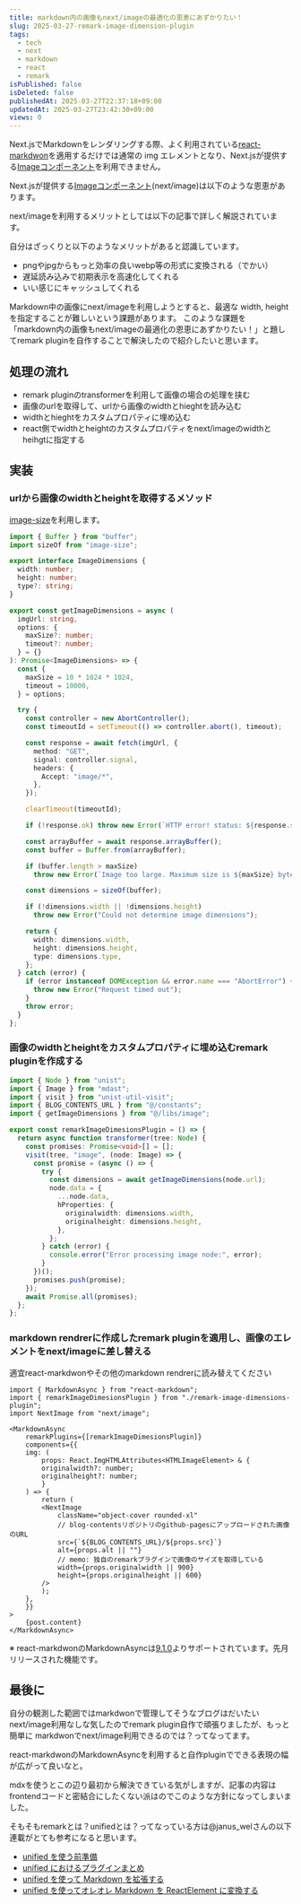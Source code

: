 ```yaml
---
title: markdown内の画像もnext/imageの最適化の恩恵にあずかりたい！
slug: 2025-03-27-remark-image-dimension-plugin
tags:
  - tech
  - next
  - markdown
  - react
  - remark
isPublished: false
isDeleted: false
publishedAt: 2025-03-27T22:37:18+09:00
updatedAt: 2025-03-27T23:42:30+09:00
views: 0
---
```


Next.jsでMarkdownをレンダリングする際、よく利用されている[react-markdwon](https://github.com/remarkjs/react-markdown)を適用するだけでは通常の img エレメントとなり、Next.jsが提供する[Imageコンポーネント](https://nextjs.org/docs/pages/api-reference/components/image)を利用できません。

Next.jsが提供する[Imageコンポーネント](https://nextjs.org/docs/pages/api-reference/components/image)(next/image)は以下のような恩恵があります。

next/imageを利用するメリットとしては以下の記事で詳しく解説されています。
<Bookmark href="https://zenn.dev/reiwatravel/articles/fb1586ea9463a1" />

自分はざっくりと以下のようなメリットがあると認識しています。
- pngやjpgからもっと効率の良いwebp等の形式に変換される（でかい）
- 遅延読み込みで初期表示を高速化してくれる
- いい感じにキャッシュしてくれる

Markdown中の画像にnext/imageを利用しようとすると、最適な width, height を指定することが難しいという課題があります。
このような課題を「markdown内の画像もnext/imageの最適化の恩恵にあずかりたい！」と題してremark pluginを自作することで解決したので紹介したいと思います。

## 処理の流れ
- remark pluginのtransformerを利用して画像の場合の処理を挟む
- 画像のurlを取得して、urlから画像のwidthとhieghtを読み込む
- widthとhieghtをカスタムプロパティに埋め込む
- react側でwidthとheightのカスタムプロパティをnext/imageのwidthとheihgtに指定する

## 実装
### urlから画像のwidthとheightを取得するメソッド
[image-size](https://www.npmjs.com/package/image-size)を利用します。
```ts:image.ts
import { Buffer } from "buffer";
import sizeOf from "image-size";

export interface ImageDimensions {
  width: number;
  height: number;
  type?: string;
}

export const getImageDimensions = async (
  imgUrl: string,
  options: {
    maxSize?: number;
    timeout?: number;
  } = {}
): Promise<ImageDimensions> => {
  const {
    maxSize = 10 * 1024 * 1024,
    timeout = 10000,
  } = options;

  try {
    const controller = new AbortController();
    const timeoutId = setTimeout(() => controller.abort(), timeout);

    const response = await fetch(imgUrl, {
      method: "GET",
      signal: controller.signal,
      headers: {
        Accept: "image/*",
      },
    });

    clearTimeout(timeoutId);

    if (!response.ok) throw new Error(`HTTP error! status: ${response.status}`);

    const arrayBuffer = await response.arrayBuffer();
    const buffer = Buffer.from(arrayBuffer);

    if (buffer.length > maxSize)
      throw new Error(`Image too large. Maximum size is ${maxSize} bytes.`);

    const dimensions = sizeOf(buffer);

    if (!dimensions.width || !dimensions.height)
      throw new Error("Could not determine image dimensions");

    return {
      width: dimensions.width,
      height: dimensions.height,
      type: dimensions.type,
    };
  } catch (error) {
    if (error instanceof DOMException && error.name === "AbortError") {
      throw new Error("Request timed out");
    }
    throw error;
  }
};
```


### 画像のwidthとheightをカスタムプロパティに埋め込むremark pluginを作成する
```ts:remark-image-dimensions-plugin.ts
import { Node } from "unist";
import { Image } from "mdast";
import { visit } from "unist-util-visit";
import { BLOG_CONTENTS_URL } from "@/constants";
import { getImageDimensions } from "@/libs/image";

export const remarkImageDimesionsPlugin = () => {
  return async function transformer(tree: Node) {
    const promises: Promise<void>[] = [];
    visit(tree, "image", (node: Image) => {
      const promise = (async () => {
        try {
          const dimensions = await getImageDimensions(node.url);
          node.data = {
            ...node.data,
            hProperties: {
              originalwidth: dimensions.width,
              originalheight: dimensions.height,
            },
          };
        } catch (error) {
          console.error("Error processing image node:", error);
        }
      })();
      promises.push(promise);
    });
    await Promise.all(promises);
  };
};

```

### markdown rendrerに作成したremark pluginを適用し、画像のエレメントをnext/imageに差し替える
適宜react-markdwonやその他のmarkdown rendrerに読み替えてください
```tsx:
import { MarkdownAsync } from "react-markdown";
import { remarkImageDimesionsPlugin } from "./remark-image-dimensions-plugin";
import NextImage from "next/image";

<MarkdownAsync
    remarkPlugins={[remarkImageDimesionsPlugin]}
    components={{
    img: (
        props: React.ImgHTMLAttributes<HTMLImageElement> & {
        originalwidth?: number;
        originalheight?: number;
        }
    ) => {
        return (
        <NextImage
            className="object-cover rounded-xl"
            // blog-contentsリポジトリのgithub-pagesにアップロードされた画像のURL
            src={`${BLOG_CONTENTS_URL}/${props.src}`}
            alt={props.alt || ""}
            // memo: 独自のremarkプラグインで画像のサイズを取得している
            width={props.originalwidth || 900}
            height={props.originalheight || 600}
        />
        );
    },
    }}
>
    {post.content}
</MarkdownAsync>
```

※ react-markdwonのMarkdownAsyncは[9.1.0](https://github.com/remarkjs/react-markdown/releases/tag/9.1.0)よりサポートされています。先月リリースされた機能です。


## 最後に
自分の観測した範囲ではmarkdwonで管理してそうなブログはだいたいnext/image利用なしな気したのでremark plugin自作で頑張りましたが、もっと簡単に markdwonでnext/image利用できるのでは？ってなってます。

react-markdwonのMarkdownAsyncを利用すると自作pluginでできる表現の幅が広がって良いなと。

mdxを使うとこの辺り最初から解決できている気がしますが、記事の内容はfrontendコードと密結合にしたくない派はのでこのような方針になってしまいました。

そもそもremarkとは？unifiedとは？ってなっている方は@janus_welさんの以下連載がとても参考になると思います。

- [unified を使う前準備](https://zenn.dev/januswel/articles/e4f979b875298e372070)
- [unified におけるプラグインまとめ](https://zenn.dev/januswel/articles/44801708e8c7fdd358e6)
- [unified を使って Markdown を拡張する](https://zenn.dev/januswel/articles/745787422d425b01e0c1)
- [unified を使ってオレオレ Markdown を ReactElement に変換する](https://zenn.dev/januswel/articles/c0e663c88b562bfde8ff)